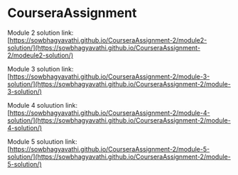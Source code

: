 # CourseraAssignment

Module 2 solution link: [https://sowbhagyavathi.github.io/CourseraAssignment-2/module2-solution/](https://sowbhagyavathi.github.io/CourseraAssignment-2/modeule2-solution/)



Module 3 solution link: [https://sowbhagyavathi.github.io/CourseraAssignment-2/module-3-solution/](https://sowbhagyavathi.github.io/CourseraAssignment-2/module-3-solution/)

Module 4 soluution link: [https://sowbhagyavathi.github.io/CourseraAssignment-2/module-4-solution/](https://sowbhagyavathi.github.io/CourseraAssignment-2/module-4-solution/)


Module 5 soluution link: [https://sowbhagyavathi.github.io/CourseraAssignment-2/module-5-solution/](https://sowbhagyavathi.github.io/CourseraAssignment-2/module-5-solution/)
